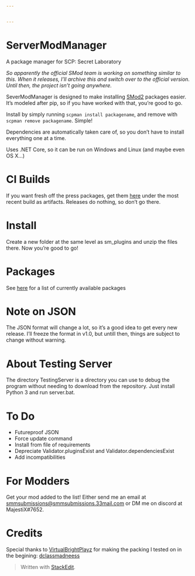 ```yaml
---


---
```


<h1 id="servermodmanager">ServerModManager</h1>
<p>A package manager for SCP: Secret Laboratory</p>
<p><em>So apparently the official SMod team is working on something similar to this. When it releases, I’ll archive this and switch over to the official version. Until then, the project isn’t going anywhere.</em></p>
<p>SeverModManager is designed to make installing <a href="https://github.com/Grover-c13/Smod2">SMod2</a> packages easier. It’s modeled after pip, so if you have worked with that, you’re good to go.</p>
<p>Install by simply running <code>scpman install packagename</code>, and remove with <code>scpman remove packagename</code>. Simple!</p>
<p>Dependencies are automatically taken care of, so you don’t have to install everything one at a time.</p>
<p>Uses .NET Core, so it can be run on Windows and Linux (and maybe even OS X…)</p>
<h1 id="ci-builds">CI Builds</h1>
<p>If you want fresh off the press packages, get them <a href="https://dev.azure.com/ItsMajestiX/ServerModManager/">here</a> under the most recent build as artifacts. Releases do nothing, so don’t go there.</p>
<h1 id="install">Install</h1>
<p>Create a new folder at the same level as sm_plugins and unzip the files there. Now you’re good to go!</p>
<h1 id="packages">Packages</h1>
<p>See <a href="https://github.com/ItsMajestiX/ServerModManager/blob/master/packages.md">here</a> for a list of currently available packages</p>
<h1 id="note-on-json">Note on JSON</h1>
<p>The JSON format will change a lot, so it’s a good idea to get every new release. I’ll freeze the format in v1.0, but untill then, things are subject to change without warning.</p>
<h1 id="about-testing-server">About Testing Server</h1>
<p>The directory TestingServer is a directory you can use to debug the program without needing to download from the repository. Just install Python 3 and run server.bat.</p>
<h1 id="to-do">To Do</h1>
<ul>
<li>Futureproof JSON</li>
<li>Force update command</li>
<li>Install from file of requirements</li>
<li>Depreciate Validator.pluginsExist and Validator.dependenciesExist</li>
<li>Add incompatibilities</li>
</ul>
<h1 id="for-modders">For Modders</h1>
<p>Get your mod added to the list! Either send me an email at <a href="mailto:smmsubmissions@smmsubmissions.33mail.com">smmsubmissions@smmsubmissions.33mail.com</a> or DM me on discord at MajestiX#7652.</p>
<h1 id="credits">Credits</h1>
<p>Special thanks to <a href="https://github.com/VirtualBrightPlayz">VirtualBrightPlayz</a> for making the packing I tested on in the begining: <a href="https://github.com/VirtualBrightPlayz/Smod2-Mod1_DCLASS_MADNESS">dclassmadneess</a></p>
<blockquote>
<p>Written with <a href="https://stackedit.io/">StackEdit</a>.</p>
</blockquote>

